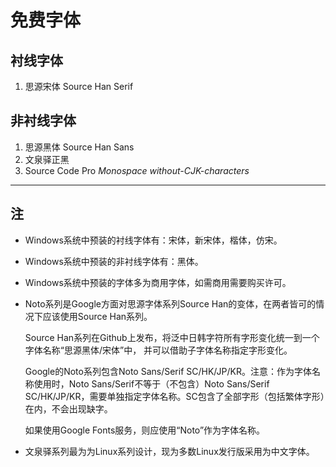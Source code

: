 # 免费字体

## 衬线字体

1. 思源宋体 Source Han Serif

## 非衬线字体

1. 思源黑体 Source Han Sans
2. 文泉驿正黑
3. Source Code Pro *Monospace* *without-CJK-characters*

---

## 注

* Windows系统中预装的衬线字体有：宋体，新宋体，楷体，仿宋。
* Windows系统中预装的非衬线字体有：黑体。
* Windows系统中预装的字体多为商用字体，如需商用需要购买许可。
* Noto系列是Google方面对思源字体系列Source Han的变体，在两者皆可的情况下应该使用Source Han系列。

    Source Han系列在Github上发布，将泛中日韩字符所有字形变化统一到一个字体名称“思源黑体/宋体”中，
    并可以借助子字体名称指定字形变化。

    Google的Noto系列包含Noto Sans/Serif SC/HK/JP/KR。注意：作为字体名称使用时，Noto Sans/Serif不等于（不包含）Noto Sans/Serif SC/HK/JP/KR，需要单独指定字体名称。SC包含了全部字形（包括繁体字形）在内，不会出现缺字。

    如果使用Google Fonts服务，则应使用“Noto”作为字体名称。

* 文泉驿系列最为为Linux系列设计，现为多数Linux发行版采用为中文字体。
